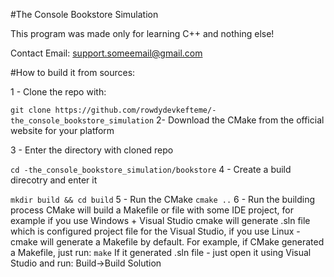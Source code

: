 #The Console Bookstore Simulation 

This program was made only for learning C++ and nothing else!

Contact Email: support.someemail@gmail.com

#How to build it from sources:


1 - Clone the repo with: 


`git clone https://github.com/rowdydevkefteme/-the_console_bookstore_simulation`
2- Download the CMake from the official website for your platform


3 - Enter the directory with cloned repo


`cd -the_console_bookstore_simulation/bookstore`
4 - Create a build direcotry and enter it


`mkdir build && cd build`
5 - Run the CMake
`cmake ..`
6 - Run the building process
CMake will build a Makefile or file with some IDE project, for example if you use Windows + Visual Studio cmake will generate .sln file which is configured project file for the Visual Studio, if you use
Linux - cmake will generate a Makefile by default. 
For example, if CMake generated a Makefile, just run:
`make`
If it generated .sln file - just open it using Visual Studio and run: Build->Build Solution

